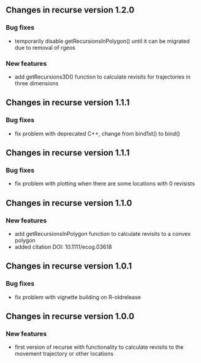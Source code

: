 ## Changes in recurse version 1.2.0
### Bug fixes
- temporarily disable getRecursionsInPolygon() until it can be migrated due to removal of rgeos

### New features
- add getRecursions3D() function to calculate revisits for trajectories in three dimensions

## Changes in recurse version 1.1.1
### Bug fixes
- fix problem with deprecated C++, change from bind1st() to bind()

## Changes in recurse version 1.1.1
### Bug fixes
- fix problem with plotting when there are some locations with 0 revisists

## Changes in recurse version 1.1.0

### New features
- add getRecursionsInPolygon function to calculate revisits to a convex polygon
- added citation DOI: 10.1111/ecog.03618

## Changes in recurse version 1.0.1

### Bug fixes
- fix problem with vignette building on R-oldrelease

## Changes in recurse version 1.0.0

### New features
- first version of recurse with functionality to calculate revisits to the movement trajectory or other locations